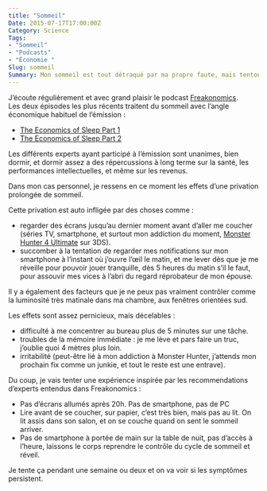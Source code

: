 ```yaml
---
title: "Sommeil"
Date: 2015-07-17T17:00:00Z
Category: Science
Tags: 
- "Sommeil"
- "Podcasts"
- "Économie "
Slug: sommeil
Summary: Mon sommeil est tout détraqué par ma propre faute, mais tentons une expérience.
---
```



J’écoute régulièrement et avec grand plaisir le podcast [Freakonomics](http://freakonomics.com/).  
Les deux épisodes les plus récents traitent du sommeil avec l’angle économique habituel de l’émission :

- [The Economics of Sleep Part 1](http://freakonomics.com/2015/07/06/the-economics-of-sleep-part-1-a-new-freakonomics-radio-episode/)
- [The Economics of Sleep Part 2](http://freakonomics.com/2015/07/16/the-economics-of-sleep-part-2-a-new-freakonomics-radio-episode/)

Les différents experts ayant participé à l’émission sont unanimes, bien dormir, et dormir assez a des répercussions à long terme sur la santé, les performances intellectuelles, et même sur les revenus.

Dans mon cas personnel, je ressens en ce moment les effets d’une privation prolongée de sommeil.

Cette privation est auto infligée par des choses comme :

- regarder des écrans jusqu’au dernier moment avant d’aller me coucher (séries TV, smartphone, et surtout mon addiction du moment, [Monster Hunter 4 Ultimate](https://www.nintendo.fr/Jeux/Nintendo-3DS/Monster-Hunter-4-Ultimate-906890.html#Vue_d_ensemble) sur 3DS).
- succomber à la tentation de regarder mes notifications sur mon smartphone à l’instant où j’ouvre l’œil le matin, et me lever dès que je me réveille pour pouvoir jouer tranquille, dès 5 heures du matin s’il le faut, pour assouvir mes vices à l’abri du regard réprobateur de mon épouse.

Il y a également des facteurs que je ne peux pas vraiment contrôler comme la luminosité très matinale dans ma chambre, aux fenêtres orientées sud.

Les effets sont assez pernicieux, mais décelables :

- difficulté à me concentrer au bureau plus de 5 minutes sur une tâche.
- troubles de la mémoire immédiate : je me lève et pars faire un truc, j’oublie quoi 4 mètres plus loin.
- irritabilité (peut-être lié à mon addiction à Monster Hunter, j’attends mon prochain fix comme un junkie, et tout le reste est une entrave).


Du coup, je vais tenter une expérience inspirée par les recommendations d’experts entendus dans Freakonomics :

- Pas d’écrans allumés après 20h. Pas de smartphone, pas de PC
- Lire avant de se coucher, sur papier, c’est très bien, mais pas au lit. On lit assis dans son salon, et on se couche quand on sent le sommeil arriver.
- Pas de smartphone à portée de main sur la table de nuit, pas d’accès à l’heure, laissons le corps reprendre le contrôle du cycle de sommeil et réveil.

Je tente ça pendant une semaine ou deux et on va voir si les symptômes persistent.

